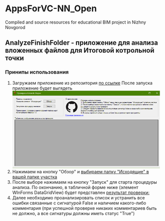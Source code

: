 # AppsForVC-NN_Open
Compiled and source resources for educational BIM project in Nizhny Novgorod
## AnalyzeFinishFolder - приложение для анализа вложенных файлов для Итоговой котрольной точки
### Принипы использования
1. Загружаем приложение из репозитория [по ссылке](https://github.com/GeorgGrebenyuk/AppsForVC-NN_Open/raw/main/AnalyzeFinishFolder/bin/Debug/AnalyzeFinishFolder.exe)
После запуска приложение будет выгядеть ![примерно так:](/images/Screen1.png)
2. Нажимаем на кнопку "Обзор" и [выбираем папку "Исходящие" в вашей папке участка](/images/Screen2.png)
3. После выборе нажимаем на кнопку "Запуск" для старта процедуры анализа. По окончанию, в табличной форме ниже (элемент WInForms DataGridView) будет представлен [результат проверки:](/images/Screen3.png)
4. Далее необходимо проанализировать список и устранить все ошибки связанные с сигнатурой False и наличием какого-либо комментария (при успешной проверке никаких комментариев быть не должно, а все сигнатуры должны иметь статус "True")

